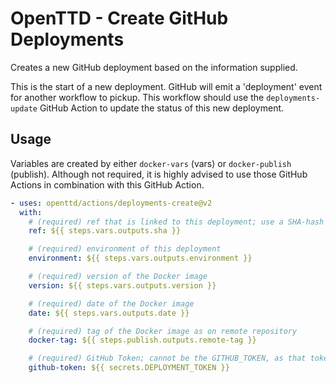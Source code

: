 # OpenTTD - Create GitHub Deployments

Creates a new GitHub deployment based on the information supplied.

This is the start of a new deployment.
GitHub will emit a 'deployment' event for another workflow to pickup.
This workflow should use the `deployments-update` GitHub Action to update the status of this new deployment.

## Usage

Variables are created by either `docker-vars` (vars) or `docker-publish` (publish).
Although not required, it is highly advised to use those GitHub Actions in combination with this GitHub Action.

```yaml
- uses: openttd/actions/deployments-create@v2
  with:
    # (required) ref that is linked to this deployment; use a SHA-hash
    ref: ${{ steps.vars.outputs.sha }}

    # (required) environment of this deployment
    environment: ${{ steps.vars.outputs.environment }}

    # (required) version of the Docker image
    version: ${{ steps.vars.outputs.version }}

    # (required) date of the Docker image
    date: ${{ steps.vars.outputs.date }}

    # (required) tag of the Docker image as on remote repository
    docker-tag: ${{ steps.publish.outputs.remote-tag }}

    # (required) GitHub Token; cannot be the GITHUB_TOKEN, as that token cannot trigger another workflow
    github-token: ${{ secrets.DEPLOYMENT_TOKEN }}
```
